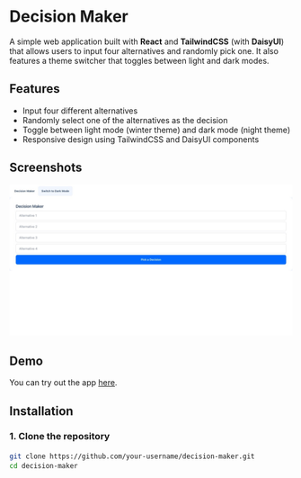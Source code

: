 # Decision Maker

A simple web application built with **React** and **TailwindCSS** (with **DaisyUI**) that allows users to input four alternatives and randomly pick one. It also features a theme switcher that toggles between light and dark modes.

## Features

- Input four different alternatives
- Randomly select one of the alternatives as the decision
- Toggle between light mode (winter theme) and dark mode (night theme)
- Responsive design using TailwindCSS and DaisyUI components

## Screenshots

![Decision Maker UI](/public/project-screen.jpeg)

## Demo

You can try out the app [here](#).

## Installation

### 1. Clone the repository

```bash
git clone https://github.com/your-username/decision-maker.git
cd decision-maker
